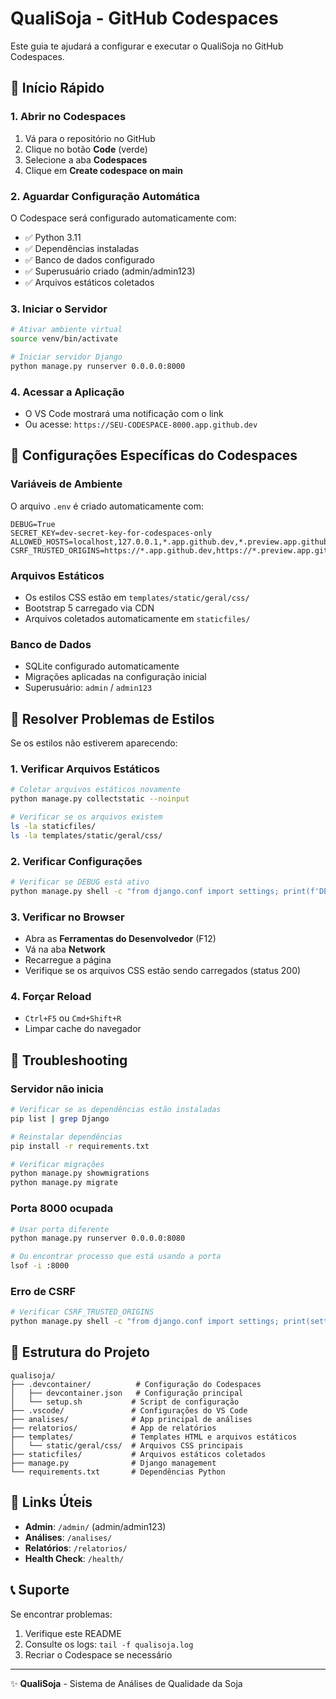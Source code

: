 # QualiSoja - GitHub Codespaces

Este guia te ajudará a configurar e executar o QualiSoja no GitHub Codespaces.

## 🚀 Início Rápido

### 1. Abrir no Codespaces
1. Vá para o repositório no GitHub
2. Clique no botão **Code** (verde)
3. Selecione a aba **Codespaces**
4. Clique em **Create codespace on main**

### 2. Aguardar Configuração Automática
O Codespace será configurado automaticamente com:
- ✅ Python 3.11
- ✅ Dependências instaladas
- ✅ Banco de dados configurado
- ✅ Superusuário criado (admin/admin123)
- ✅ Arquivos estáticos coletados

### 3. Iniciar o Servidor
```bash
# Ativar ambiente virtual
source venv/bin/activate

# Iniciar servidor Django
python manage.py runserver 0.0.0.0:8000
```

### 4. Acessar a Aplicação
- O VS Code mostrará uma notificação com o link
- Ou acesse: `https://SEU-CODESPACE-8000.app.github.dev`

## 🔧 Configurações Específicas do Codespaces

### Variáveis de Ambiente
O arquivo `.env` é criado automaticamente com:
```
DEBUG=True
SECRET_KEY=dev-secret-key-for-codespaces-only
ALLOWED_HOSTS=localhost,127.0.0.1,*.app.github.dev,*.preview.app.github.dev
CSRF_TRUSTED_ORIGINS=https://*.app.github.dev,https://*.preview.app.github.dev
```

### Arquivos Estáticos
- Os estilos CSS estão em `templates/static/geral/css/`
- Bootstrap 5 carregado via CDN
- Arquivos coletados automaticamente em `staticfiles/`

### Banco de Dados
- SQLite configurado automaticamente
- Migrações aplicadas na configuração inicial
- Superusuário: `admin` / `admin123`

## 🎨 Resolver Problemas de Estilos

Se os estilos não estiverem aparecendo:

### 1. Verificar Arquivos Estáticos
```bash
# Coletar arquivos estáticos novamente
python manage.py collectstatic --noinput

# Verificar se os arquivos existem
ls -la staticfiles/
ls -la templates/static/geral/css/
```

### 2. Verificar Configurações
```bash
# Verificar se DEBUG está ativo
python manage.py shell -c "from django.conf import settings; print(f'DEBUG: {settings.DEBUG}'); print(f'STATIC_URL: {settings.STATIC_URL}'); print(f'STATICFILES_DIRS: {settings.STATICFILES_DIRS}')"
```

### 3. Verificar no Browser
- Abra as **Ferramentas do Desenvolvedor** (F12)
- Vá na aba **Network**
- Recarregue a página
- Verifique se os arquivos CSS estão sendo carregados (status 200)

### 4. Forçar Reload
- `Ctrl+F5` ou `Cmd+Shift+R`
- Limpar cache do navegador

## 🐛 Troubleshooting

### Servidor não inicia
```bash
# Verificar se as dependências estão instaladas
pip list | grep Django

# Reinstalar dependências
pip install -r requirements.txt

# Verificar migrações
python manage.py showmigrations
python manage.py migrate
```

### Porta 8000 ocupada
```bash
# Usar porta diferente
python manage.py runserver 0.0.0.0:8080

# Ou encontrar processo que está usando a porta
lsof -i :8000
```

### Erro de CSRF
```bash
# Verificar CSRF_TRUSTED_ORIGINS
python manage.py shell -c "from django.conf import settings; print(settings.CSRF_TRUSTED_ORIGINS)"
```

## 📁 Estrutura do Projeto

```
qualisoja/
├── .devcontainer/          # Configuração do Codespaces
│   ├── devcontainer.json   # Configuração principal
│   └── setup.sh           # Script de configuração
├── .vscode/               # Configurações do VS Code
├── analises/              # App principal de análises
├── relatorios/            # App de relatórios
├── templates/             # Templates HTML e arquivos estáticos
│   └── static/geral/css/  # Arquivos CSS principais
├── staticfiles/           # Arquivos estáticos coletados
├── manage.py              # Django management
└── requirements.txt       # Dependências Python
```

## 🔗 Links Úteis

- **Admin**: `/admin/` (admin/admin123)
- **Análises**: `/analises/`
- **Relatórios**: `/relatorios/`
- **Health Check**: `/health/`

## 📞 Suporte

Se encontrar problemas:
1. Verifique este README
2. Consulte os logs: `tail -f qualisoja.log`
3. Recriar o Codespace se necessário

---
✨ **QualiSoja** - Sistema de Análises de Qualidade da Soja
